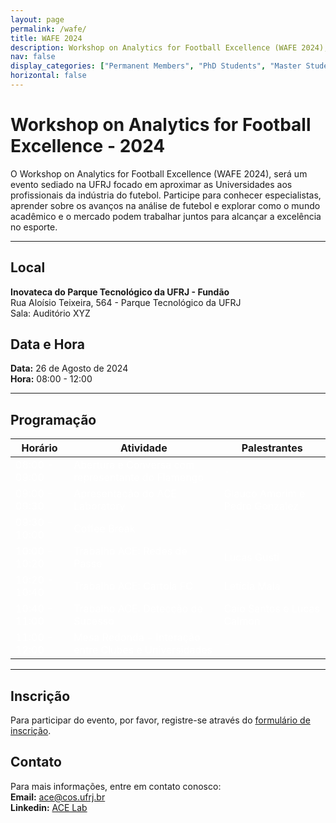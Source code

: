 ```yaml
---
layout: page
permalink: /wafe/
title: WAFE 2024
description: Workshop on Analytics for Football Excellence (WAFE 2024), o evento de Dados e Futebol do Rio de Janeiro
nav: false
display_categories: ["Permanent Members", "PhD Students", "Master Students", "Undergraduate Students"]
horizontal: false
---
```


# Workshop on Analytics for Football Excellence - 2024

O Workshop on Analytics for Football Excellence (WAFE 2024), será um evento sediado na UFRJ focado em aproximar as Universidades aos profissionais da indústria do futebol. Participe para conhecer especialistas, aprender sobre os avanços na análise de futebol e explorar como o mundo acadêmico e o mercado podem trabalhar juntos para alcançar a excelência no esporte.


---

## Local

**Inovateca do Parque Tecnológico da UFRJ - Fundão** <br/>
Rua Aloísio Teixeira, 564 - Parque Tecnológico da UFRJ<br/>
Sala: Auditório XYZ

## Data e Hora

**Data:** 26 de Agosto de 2024  
**Hora:** 08:00 - 12:00



---

## Programação

| Horário        | Atividade                                                | Palestrantes                                   |
|----------------|----------------------------------------------------------|-----------------------------------------------|
|<span style="color: white;">08:00 - 09:00</span>|<span style="color: white;">Abertura e Conversa com representante do Flamengo</span>| <span style="color: white;">-</span> |
|<span style="color: white;">09:00 - 09:30</span>|<span style="color: white;">Apresentação do ACE Laboratory</span>| <span style="color: white;">Glauco Amorim e Pedro Gonzalez</span> |
|<span style="color: white;">09:30 - 10:00</span>|<span style="color: white;">Coffee Break</span>| <span style="color: white;">-</span> |
|<span style="color: white;">10:00 - 10:20</span>|<span style="color: white;">Trabalho ACE: Redes de Passe</span>| <span style="color: white;">Lucas Gusti</span> |
|<span style="color: white;">10:20 - 10:40</span>|<span style="color: white;">Trabalho ACE: Cartola FC</span>| <span style="color: white;">Letícia Maia</span> |
|<span style="color: white;">10:40 - 11:00</span>|<span style="color: white;">Trabalho ACE: Detecção de Sucesso</span>| <span style="color: white;">Caio Santos e Lucas Calmon</span> |
|<span style="color: white;">11:00 - 12:00</span>|<span style="color: white;">Mesa Redonda - Interação entre Clubes e Universidades</span>| <span style="color: white;">-</span> |

---





## Inscrição

Para participar do evento, por favor, registre-se através do [formulário de inscrição](#).

## Contato

Para mais informações, entre em contato conosco:<br/>
**Email:** ace@cos.ufrj.br<br/>
**Linkedin:** [ACE Lab](https://br.linkedin.com/company/ac3lab)



